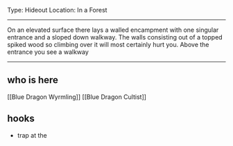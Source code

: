 Type: Hideout
Location: In a Forest

---

On an elevated surface there lays a walled encampment with one singular entrance and a sloped down walkway. The walls consisting out of a topped spiked wood so climbing over it will most certainly hurt you. Above the entrance you see a walkway 

---

## who is here

[[Blue Dragon Wyrmling]]
[[Blue Dragon Cultist]]

## hooks

- trap at the 